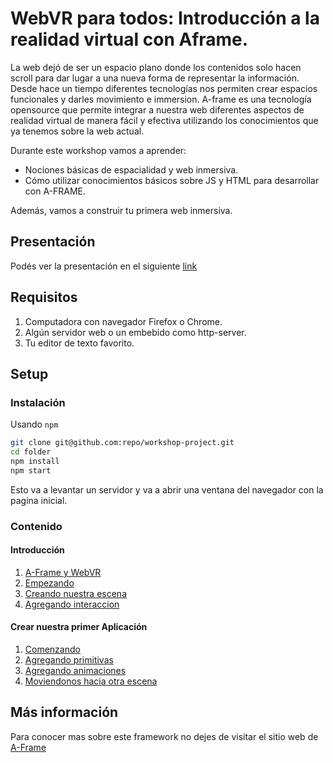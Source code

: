 # WebVR para todos: Introducción a la realidad virtual con Aframe.


La web dejó de ser un espacio plano donde los contenidos solo hacen scroll para dar lugar a una nueva forma de representar la información. Desde hace un tiempo diferentes tecnologías nos permiten crear espacios funcionales y darles movimiento e immersion.
A-frame es una tecnología opensource que permite integrar a nuestra web diferentes aspectos de realidad virtual de manera fácil y efectiva utilizando los conocimientos que ya tenemos sobre la web actual.

Durante este workshop vamos a aprender:<br/>
* Nociones básicas de espacialidad y web inmersiva. <br/>
* Cómo utilizar conocimientos básicos sobre JS y HTML para desarrollar con A-FRAME. <br/>

Además, vamos a construir tu primera web inmersiva.

## Presentación

Podés ver la presentación en el siguiente [link](linkpresentacion.com)

## Requisitos
1. Computadora con navegador Firefox o Chrome.
2. Algún servidor web o un embebido como http-server.
3. Tu editor de texto favorito.

## Setup

### Instalación

Usando `npm`

```bash
git clone git@github.com:repo/workshop-project.git
cd folder
npm install
npm start
```

Esto va a levantar un servidor y va a abrir una ventana del navegador con la pagina inicial.

### Contenido

#### Introducción

1. [A-Frame y WebVR](#aframe-webvr)
2. [Empezando](#empezando)
3. [Creando nuestra escena](#nuestra-escena)
4. [Agregando interaccion](#interaccion)

#### Crear nuestra primer Aplicación

1. [Comenzando](https://github.com/manup15/A-Frame-Now/tree/master/01-Getting%20Started)
2. [Agregando primitivas](https://github.com/manup15/A-Frame-Now/tree/master/02-Adding%20Primitives)
3. [Agregando animaciones](https://github.com/manup15/A-Frame-Now/tree/master/03-Adding%20Animations)
4. [Moviendonos hacia otra escena](https://github.com/manup15/A-Frame-Now/tree/master/04-Moving%20to%20another%20scene)


## Más información
Para conocer mas sobre este framework no dejes de visitar el sitio web de [A-Frame](https://www.aframe.io)
